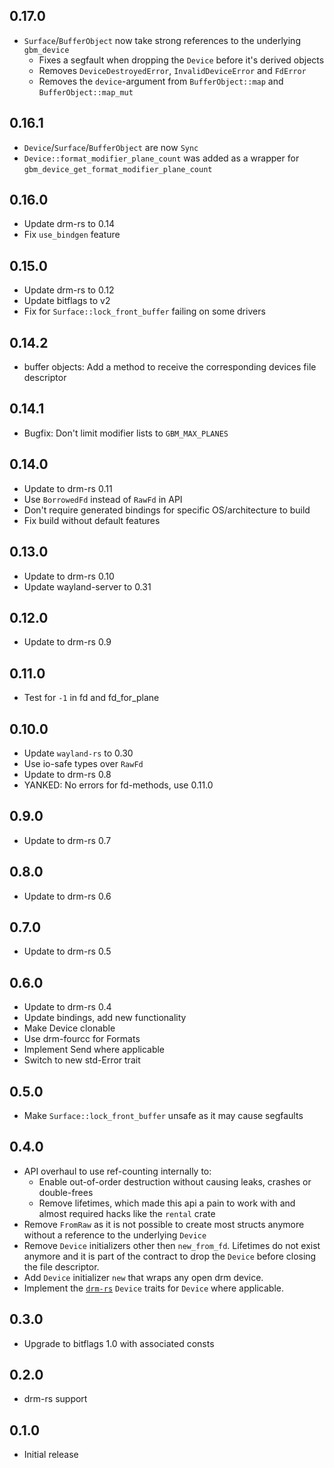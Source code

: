 ## 0.17.0

- `Surface`/`BufferObject` now take strong references to the underlying `gbm_device`
  - Fixes a segfault when dropping the `Device` before it's derived objects
  - Removes `DeviceDestroyedError`, `InvalidDeviceError` and `FdError`
  - Removes the `device`-argument from `BufferObject::map` and `BufferObject::map_mut`

## 0.16.1

- `Device`/`Surface`/`BufferObject` are now `Sync`
- `Device::format_modifier_plane_count` was added as a wrapper for `gbm_device_get_format_modifier_plane_count`

## 0.16.0

- Update drm-rs to 0.14
- Fix `use_bindgen` feature

## 0.15.0

- Update drm-rs to 0.12
- Update bitflags to v2
- Fix for `Surface::lock_front_buffer` failing on some drivers

## 0.14.2

- buffer objects: Add a method to receive the corresponding devices file descriptor

## 0.14.1

- Bugfix: Don't limit modifier lists to `GBM_MAX_PLANES`

## 0.14.0

- Update to drm-rs 0.11
- Use `BorrowedFd` instead of `RawFd` in API
- Don't require generated bindings for specific OS/architecture to build
- Fix build without default features

## 0.13.0

- Update to drm-rs 0.10
- Update wayland-server to 0.31

## 0.12.0

- Update to drm-rs 0.9

## 0.11.0

- Test for `-1` in fd and fd_for_plane

## 0.10.0

- Update `wayland-rs` to 0.30
- Use io-safe types over `RawFd`
- Update to drm-rs 0.8
- YANKED: No errors for fd-methods, use 0.11.0

## 0.9.0

- Update to drm-rs 0.7

## 0.8.0

- Update to drm-rs 0.6

## 0.7.0

- Update to drm-rs 0.5

## 0.6.0

- Update to drm-rs 0.4
- Update bindings, add new functionality
- Make Device clonable
- Use drm-fourcc for Formats
- Implement Send where applicable
- Switch to new std-Error trait

## 0.5.0

- Make `Surface::lock_front_buffer` unsafe as it may cause segfaults

## 0.4.0

- API overhaul to use ref-counting internally to:
  - Enable out-of-order destruction without causing leaks, crashes or double-frees
  - Remove lifetimes, which made this api a pain to work with and almost required hacks like the `rental` crate
- Remove `FromRaw` as it is not possible to create most structs anymore without a reference to the underlying `Device`
- Remove `Device` initializers other then `new_from_fd`. Lifetimes do not exist anymore and it is part of the contract to drop the `Device` before closing the file descriptor.
- Add `Device` initializer `new` that wraps any open drm device.
- Implement the [`drm-rs`](https://github.com/Smithay/drm-rs) `Device` traits for `Device` where applicable.

## 0.3.0

- Upgrade to bitflags 1.0 with associated consts

## 0.2.0

- drm-rs support

## 0.1.0

- Initial release
